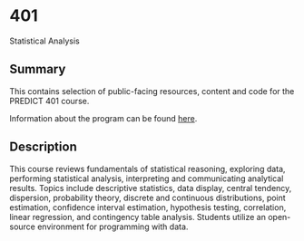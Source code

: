 # 401

Statistical Analysis

## Summary

This contains selection of public-facing resources, content and code for the PREDICT 401 course.

Information about the program can be found [here](https://sps.northwestern.edu/masters/data-science/program-courses.php?course_id=4764).

## Description

This course reviews fundamentals of statistical reasoning, exploring data, performing statistical analysis, interpreting and communicating analytical results. Topics include descriptive statistics, data display, central tendency, dispersion, probability theory, discrete and continuous distributions, point estimation, confidence interval estimation, hypothesis testing, correlation, linear regression, and contingency table analysis. Students utilize an open-source environment for programming with data.
